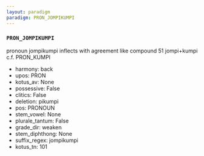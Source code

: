 ```yaml
---
layout: paradigm
paradigm: PRON_JOMPIKUMPI
---
```

### ` PRON_JOMPIKUMPI `

pronoun jompikumpi inflects with agreement like compound 51 jompi+kumpi c.f. PRON_KUMPI
* harmony: back
* upos: PRON
* kotus_av: None
* possessive: False
* clitics: False
* deletion: pikumpi
* pos: PRONOUN
* stem_vowel: None
* plurale_tantum: False
* grade_dir: weaken
* stem_diphthong: None
* suffix_regex: jompikumpi
* kotus_tn: 101
